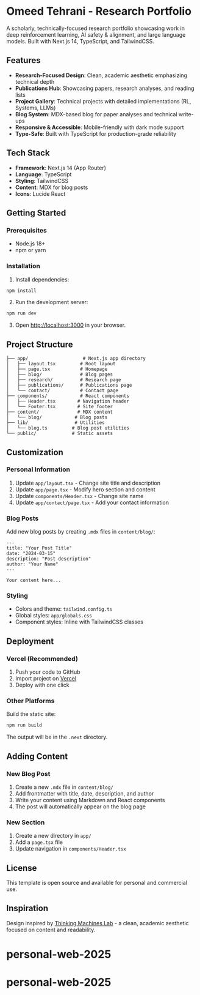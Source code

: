 # Omeed Tehrani - Research Portfolio

A scholarly, technically-focused research portfolio showcasing work in deep reinforcement learning, AI safety & alignment, and large language models. Built with Next.js 14, TypeScript, and TailwindCSS.

## Features

- **Research-Focused Design**: Clean, academic aesthetic emphasizing technical depth
- **Publications Hub**: Showcasing papers, research analyses, and reading lists
- **Project Gallery**: Technical projects with detailed implementations (RL, Systems, LLMs)
- **Blog System**: MDX-based blog for paper analyses and technical write-ups
- **Responsive & Accessible**: Mobile-friendly with dark mode support
- **Type-Safe**: Built with TypeScript for production-grade reliability

## Tech Stack

- **Framework**: Next.js 14 (App Router)
- **Language**: TypeScript
- **Styling**: TailwindCSS
- **Content**: MDX for blog posts
- **Icons**: Lucide React

## Getting Started

### Prerequisites

- Node.js 18+ 
- npm or yarn

### Installation

1. Install dependencies:
```bash
npm install
```

2. Run the development server:
```bash
npm run dev
```

3. Open [http://localhost:3000](http://localhost:3000) in your browser.

## Project Structure

```
├── app/                    # Next.js app directory
│   ├── layout.tsx         # Root layout
│   ├── page.tsx           # Homepage
│   ├── blog/              # Blog pages
│   ├── research/          # Research page
│   ├── publications/      # Publications page
│   └── contact/           # Contact page
├── components/            # React components
│   ├── Header.tsx        # Navigation header
│   └── Footer.tsx        # Site footer
├── content/              # MDX content
│   └── blog/            # Blog posts
├── lib/                 # Utilities
│   └── blog.ts         # Blog post utilities
└── public/             # Static assets
```

## Customization

### Personal Information

1. Update `app/layout.tsx` - Change site title and description
2. Update `app/page.tsx` - Modify hero section and content
3. Update `components/Header.tsx` - Change site name
4. Update `app/contact/page.tsx` - Add your contact information

### Blog Posts

Add new blog posts by creating `.mdx` files in `content/blog/`:

```mdx
---
title: "Your Post Title"
date: "2024-03-15"
description: "Post description"
author: "Your Name"
---

Your content here...
```

### Styling

- Colors and theme: `tailwind.config.ts`
- Global styles: `app/globals.css`
- Component styles: Inline with TailwindCSS classes

## Deployment

### Vercel (Recommended)

1. Push your code to GitHub
2. Import project on [Vercel](https://vercel.com)
3. Deploy with one click

### Other Platforms

Build the static site:
```bash
npm run build
```

The output will be in the `.next` directory.

## Adding Content

### New Blog Post

1. Create a new `.mdx` file in `content/blog/`
2. Add frontmatter with title, date, description, and author
3. Write your content using Markdown and React components
4. The post will automatically appear on the blog page

### New Section

1. Create a new directory in `app/`
2. Add a `page.tsx` file
3. Update navigation in `components/Header.tsx`

## License

This template is open source and available for personal and commercial use.

## Inspiration

Design inspired by [Thinking Machines Lab](https://thinkingmachines.ai/) - a clean, academic aesthetic focused on content and readability.
# personal-web-2025
# personal-web-2025
